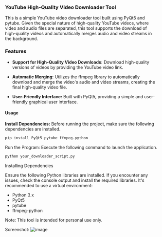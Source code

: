 ### YouTube High-Quality Video Downloader Tool

This is a simple YouTube video downloader tool built using PyQt5 and pytube. Given the special nature of high-quality YouTube videos, where video and audio files are separated, this tool supports the download of high-quality videos and automatically merges audio and video streams in the background.

### Features

- **Support for High-Quality Video Downloads:** Download high-quality versions of videos by providing the YouTube video link.

- **Automatic Merging:** Utilizes the ffmpeg library to automatically download and merge the video's audio and video streams, creating the final high-quality video file.

- **User-Friendly Interface:** Built with PyQt5, providing a simple and user-friendly graphical user interface.

#### Usage

**Install Dependencies:** Before running the project, make sure the following dependencies are installed.

```bash
pip install PyQt5 pytube ffmpeg-python
```

Run the Program: Execute the following command to launch the application.

```bash
python your_downloader_script.py
```

Installing Dependencies

Ensure the following Python libraries are installed. If you encounter any issues, check the console output and install the required libraries. It's recommended to use a virtual environment:

- Python 3.x
- PyQt5
- pytube
- ffmpeg-python

Note: This tool is intended for personal use only.

Screenshot:
![image](https://github.com/Keyle777/YoutubeDownload/assets/90593019/e92ccf49-c602-43bc-a757-e261e078d66b)
